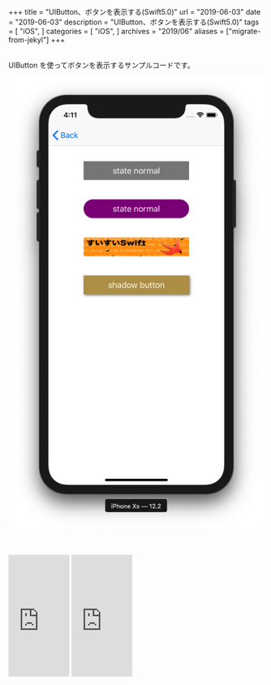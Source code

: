 +++
title = "UIButton、ボタンを表示する(Swift5.0)"
url = "2019-06-03"
date = "2019-06-03"
description = "UIButton、ボタンを表示する(Swift5.0)"
tags = [
    "iOS",
]
categories = [
    "iOS",
]
archives = "2019/06"
aliases = ["migrate-from-jekyl"]
+++

<br>
UIButton を使ってボタンを表示するサンプルコードです。

![alt](1.png)

<br>

<script src="https://gist.github.com/O-Junpei/64f95b476583d978860cd9325cf06ee7.js"></script>

<br>


<iframe style="width:120px;height:240px;" marginwidth="0" marginheight="0" scrolling="no" frameborder="0" src="https://rcm-fe.amazon-adsystem.com/e/cm?ref=qf_sp_asin_til&t=swiswiswift-22&m=amazon&o=9&p=8&l=as1&IS1=1&detail=1&asins=4800712238&linkId=cf5eb23dfdb8ea2175a82241a4909a93&bc1=ffffff&lt1=_top&fc1=333333&lc1=0066c0&bg1=ffffff&f=ifr">
    </iframe>

<iframe style="width:120px;height:240px;" marginwidth="0" marginheight="0" scrolling="no" frameborder="0" src="https://rcm-fe.amazon-adsystem.com/e/cm?ref=qf_sp_asin_til&t=swiswiswift-22&m=amazon&o=9&p=8&l=as1&IS1=1&detail=1&asins=481560407X&linkId=dd525b86c693cfc3077bec2268e6d12d&bc1=ffffff&lt1=_top&fc1=333333&lc1=0066c0&bg1=ffffff&f=ifr">
        </iframe>
